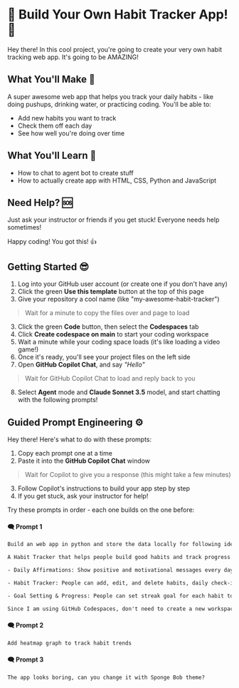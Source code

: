 # 🌟 Build Your Own Habit Tracker App! 🌟

Hey there! In this cool project, you're going to create your very own habit tracking web app. It's going to be AMAZING!

## What You'll Make 🚀

A super awesome web app that helps you track your daily habits - like doing pushups, drinking water, or practicing coding. You'll be able to:
- Add new habits you want to track
- Check them off each day
- See how well you're doing over time

## What You'll Learn 🧠

- How to chat to agent bot to create stuff
- How to actually create app with HTML, CSS, Python and JavaScript

## Need Help? 🆘

Just ask your instructor or friends if you get stuck! Everyone needs help sometimes!

Happy coding! You got this! 👍

## Getting Started 😎

1. Log into your GitHub user account (or create one if you don't have any)
2. Click the green **Use this template** button at the top of this page
3. Give your repository a cool name (like "my-awesome-habit-tracker")

> Wait for a minute to copy the files over and page to load

3. Click the green **Code** button, then select the **Codespaces** tab
4. Click **Create codespace on main** to start your coding workspace
5. Wait a minute while your coding space loads (it's like loading a video game!)
6. Once it's ready, you'll see your project files on the left side
7. Open **GitHub Copilot Chat**, and say *"Hello"*

> Wait for GitHub Copilot Chat to load and reply back to you

8. Select **Agent** mode and **Claude Sonnet 3.5** model, and start chatting with the following prompts!

## Guided Prompt Engineering ⚙️

Hey there! Here's what to do with these prompts:

1. Copy each prompt one at a time
2. Paste it into the **GitHub Copilot Chat** window

> Wait for Copilot to give you a response (this might take a few minutes)

3. Follow Copilot's instructions to build your app step by step
4. If you get stuck, ask your instructor for help!

Try these prompts in order - each one builds on the one before:

#### 🗨️ Prompt 1

```txt
Build an web app in python and store the data locally for following idea.

A Habit Tracker that helps people build good habits and track progress. The important things it must include:

- Daily Affirmations: Show positive and motivational messages every day, even offline.

- Habit Tracker: People can add, edit, and delete habits, daily check-in, and have a badge to show the streaks.

- Goal Setting & Progress: People can set streak goal for each habit to stay motivated.

Since I am using GitHub Codespaces, don't need to create a new workspace, use this existing one.
```

#### 🗨️ Prompt 2

```txt
Add heatmap graph to track habit trends
```

#### 🗨️ Prompt 3

```txt
The app looks boring, can you change it with Sponge Bob theme?
```


